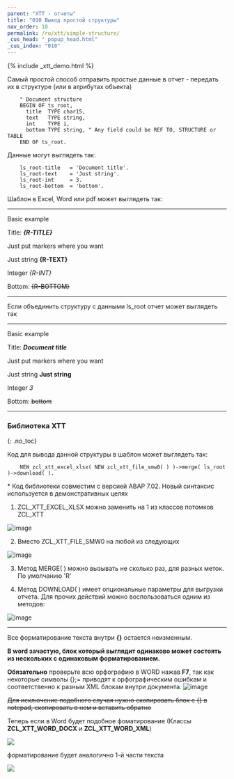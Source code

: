 ```yaml
---
parent: "XTT - отчеты"
title: "010 Вывод простой структуры"
nav_order: 10
permalink: /ru/xtt/simple-structure/
_cus_head: "_popup_head.html"
_cus_index: "010"
---
```


{% include _xtt_demo.html %}

Самый простой способ отправить простые данные в отчет - передать их в структуре (или в атрибутах объекта)
```abap
    " Document structure
    BEGIN OF ts_root,
      title  TYPE char15,
      text   TYPE string,
      int    TYPE i,
      bottom TYPE string, " Any field could be REF TO, STRUCTURE or TABLE
    END OF ts_root.
```

Данные могут выглядеть так:
```abap
    ls_root-title   = 'Document title'.
    ls_root-text    = 'Just string'.
    ls_root-int     = 3.
    ls_root-bottom  = 'bottom'.
```

Шаблон в Excel, Word или pdf может выглядеть так:

***
Basic example

Title: **_{R-TITLE}_**

Just put markers where you want

Just string    **{R-TEXT}**

Integer        _{R-INT}_

Bottom: ~~{R-BOTTOM}~~

***

Если объединить структуру с данными ls_root отчет может выглядеть так

***
Basic example

Title: **_Document title_**

Just put markers where you want

Just string    **Just string**

Integer        _3_

Bottom: ~~bottom~~
***

### Библиотека XTT
{: .no_toc}

Код для вывода данной структуры в шаблон может выглядеть так:

```abap
    NEW zcl_xtt_excel_xlsx( NEW zcl_xtt_file_smw0( ) )->merge( ls_root )->download( ).
```

\* Код библиотеки совместим с версией ABAP 7.02. Новый синтаксис используется в демонстративных целях

1) ZCL_XTT_EXCEL_XLSX  можно заменить на 1 из классов потомков ZCL_XTT

![image](https://user-images.githubusercontent.com/36256417/103254809-06612180-49b1-11eb-9d5f-6ed0125e18f9.png)

2) Вместо ZCL_XTT_FILE_SMW0 на любой из следующих

![image](https://user-images.githubusercontent.com/36256417/103254904-75d71100-49b1-11eb-825f-9c8ca2885253.png)

3) Метод MERGE( ) можно вызывать не сколько раз, для разных меток. По умолчанию 'R'

4) Метод DOWNLOAD( ) имеет опциональные параметры для выгрузки отчета. Для прочих действий можно воспользоваться одним из методов:

![image](https://user-images.githubusercontent.com/36256417/103255194-9c497c00-49b2-11eb-9200-70d9b74bd130.png)

***

Все форматирование текста внутри **{}** остается неизменным.

**В word зачастую, блок который выглядит одинаково может состоять из нескольких с одинаковым форматированием.**

**Обязательно** проверьте всю орфографию в WORD нажав **F7**, так как некоторые символы {};= приводят к орфографическим ошибкам и соответственно к разным  XML блокам внутри документа.
![image](https://user-images.githubusercontent.com/36256417/126486571-be58c903-df2d-433b-8559-b3bf151a24e4.png)

~~Для исключение подобного случая нужно скопировать блок с {} в notepad, скопировать в нем и вставить обратно~~

Теперь если в Word будет подобное фоматирование (Классы **ZCL_XTT_WORD_DOCX** и **ZCL_XTT_WORD_XML**)

![](https://raw.githubusercontent.com/wiki/bizhuka/xtt/img/01_word_part_text.png)

форматирование будет аналогично 1-й части текста

![](https://raw.githubusercontent.com/wiki/bizhuka/xtt/img/01_word_part_text_f.png)